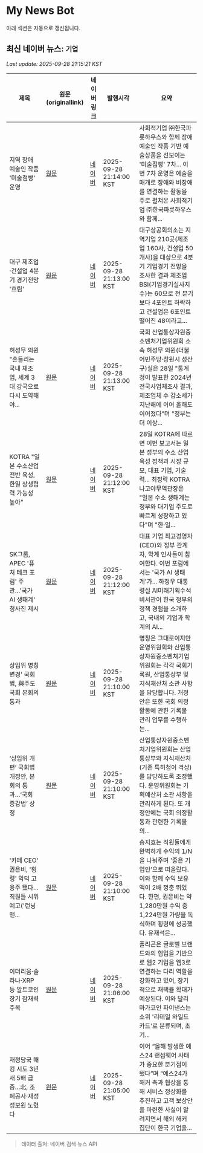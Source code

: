 # My News Bot

아래 섹션은 자동으로 갱신됩니다.

<!-- NEWS:START -->
## 최신 네이버 뉴스: `기업`
_Last update: 2025-09-28 21:15:21 KST_

| 제목 | 원문(originallink) | 네이버 링크 | 발행시각 | 요약 |
|---|---|---|---|---|
| 지역 장애 예술인 작품 '미술점빵' 운영 | [원문](https://www.idaegu.co.kr/news/articleView.html?idxno=524852) | [네이버](https://www.idaegu.co.kr/news/articleView.html?idxno=524852) | 2025-09-28 21:14:00 KST | 사회적기업 ㈜한국파릇하우스와 함께 장애 예술인 작품 기반 예술상품을 선보이는 '미술점빵' 7차... 이번 7차 운영은 예술을 매개로 장애와 비장애를 연결하는 활동을 주로 펼쳐온 사회적기업 ㈜한국파릇하우스와 함께... |
| 대구 제조업·건설업 4분기 경기전망 '흐림' | [원문](https://www.yna.co.kr/view/AKR20250928061900053?input=1195m) | [네이버](https://n.news.naver.com/mnews/article/001/0015654473?sid=102) | 2025-09-28 21:13:00 KST | 대구상공회의소는 지역기업 210곳(제조업 160사, 건설업 50개사)을 대상으로 4분기 기업경기 전망을 조사한 결과 제조업 BSI(기업경기실사지수)는 60으로 전 분기보다 4포인트 하락하고 건설업은 6포인트 떨어진 48이라고... |
| 허성무 의원 "흔들리는 국내 재조업, 세계 3대 강국으로 다시 도약해야... | [원문](http://www.inews24.com/view/1891697) | [네이버](https://n.news.naver.com/mnews/article/031/0000968919?sid=102) | 2025-09-28 21:13:00 KST | 국회 산업통상자원중소벤처기업위원회 소속 허성무 의원(더불어민주당·창원시 성산구)실은 28일 "통계청이 발표한 2024년 전국사업체조사 결과, 제조업체 수 감소세가 지난해에 이어 올해도 이어졌다"며 "정부는 더 이상... |
| KOTRA "일본 수소산업 전반 육성, 한일 상생협력 가능성 높아" | [원문](https://www.webeconomy.co.kr/news/articleView.html?idxno=2021592) | [네이버](https://www.webeconomy.co.kr/news/articleView.html?idxno=2021592) | 2025-09-28 21:12:00 KST | 28일 KOTRA에 따르면 이번 보고서는 일본 정부의 수소 산업 육성 정책과 시장 규모, 대표 기업, 기술력... 최정락 KOTRA 나고야무역관장은 "일본 수소 생태계는 정부와 대기업 주도로 빠르게 성장하고 있다"며 "한·일... |
| SK그룹, APEC '퓨처 테크 포럼' 주관…'국가 AI 생태계' 청사진 제시 | [원문](https://www.newsinside.kr/news/articleView.html?idxno=4047248) | [네이버](https://www.newsinside.kr/news/articleView.html?idxno=4047248) | 2025-09-28 21:12:00 KST | 대표 기업 최고경영자(CEO)와 정부 관계자, 학계 인사들이 참여한다. 이번 포럼에서는 '국가 AI 생태계'가... 하정우 대통령실 AI미래기획수석비서관이 한국 정부의 정책 경험을 소개하고, 국내외 기업과 학계의 AI... |
| 상임위 명칭 변경' 국회법, 與주도 국회 본회의 통과 | [원문](https://www.ikbc.co.kr/article/view/kbc202509280040) | [네이버](https://n.news.naver.com/mnews/article/660/0000093795?sid=100) | 2025-09-28 21:10:00 KST | 명칭은 그대로이지만 운영위원회와 산업통상자원중소벤처기업위원회는 각각 국회기록원, 산업통상부 및 지식재산처 소관 사항을 담당합니다. 개정안은 또한 국회 의정 활동에 관한 기록물 관리 업무를 수행하는... |
| ‘상임위 개편’ 국회법 개정안, 본회의 통과…‘국회 증감법’ 상정 | [원문](https://www.kukinews.com/article/view/kuk202509280072) | [네이버](https://www.kukinews.com/article/view/kuk202509280072) | 2025-09-28 21:10:00 KST | 산업통상자원중소벤처기업위원회는 산업통상부와 지식재산처(기존 특허청이 격상)를 담당하도록 조정했다. 운영위원회는 기획예산처 소관 사항을 관리하게 된다. 또 개정안에는 국회 의정활동과 관련한 기록물의... |
| '카페 CEO' 권은비, '횡령' 악덕 고용주 됐다…직원들 시위 예고('런닝맨... | [원문](https://www.tenasia.co.kr/article/2025092833864) | [네이버](https://m.entertain.naver.com/article/312/0000729732) | 2025-09-28 21:10:00 KST | 송지효는 직원들에게 완벽하게 수익의 1/N을 나눠주며 '좋은 기업인'으로 떠올랐다. 이와 함께 수익 보유액이 2배 껑충 뛰었다. 한편, 권은비는 약 1,280만원 수익 중 1,224만원 가량을 독식하며 횡령에 성공했다. 유재석은... |
| 이더리움·솔라나·XRP 등 알트코인 장기 잠재력 주목 | [원문](https://www.topstarnews.net/news/articleView.html?idxno=15822601) | [네이버](https://www.topstarnews.net/news/articleView.html?idxno=15822601) | 2025-09-28 21:06:00 KST | 폴리곤은 글로벌 브랜드와의 협업을 기반으로 웹2 기업을 웹3로 연결하는 다리 역할을 강화하고 있어, 장기적으로 채택률 확대가 예상된다. 이와 달리 마가코인 파이낸스는 소위 '리테일 와일드카드'로 분류되며, 초기... |
| 재정당국 해킹 시도 3년 새 5배 급증…北, 조폐공사·재정정보원 노렸다 | [원문](https://www.joongang.co.kr/article/25370611) | [네이버](https://n.news.naver.com/mnews/article/025/0003472386?sid=100) | 2025-09-28 21:05:00 KST | 이어 “올해 발생한 예스24 랜섬웨어 사태가 중요한 분기점이 됐다”며 “예스24가 해커 측과 협상을 통해 서비스 정상화를 추진하고 고객 보상안을 마련한 사실이 알려지면서 해외 해커 집단이 한국 기업을... |

> 데이터 출처: 네이버 검색 뉴스 API
<!-- NEWS:END -->
